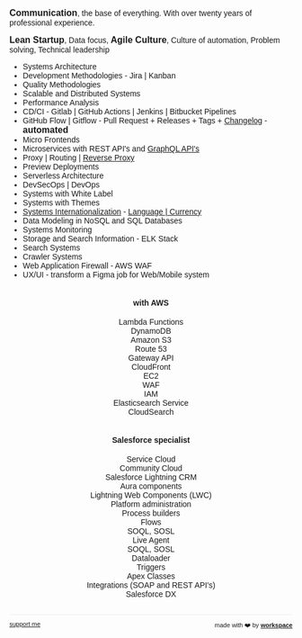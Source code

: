 <link href="https://fonts.googleapis.com/css?family=Montserrat&display=swap" rel="stylesheet">

<strong style="font-size:16px">Communication</strong>, the base of everything. With over twenty years of professional experience.

<strong style="font-size:16px">Lean Startup</strong>, Data focus, <strong style="font-size:16px">Agile Culture</strong>, Culture of automation, Problem solving, Technical leadership

- Systems Architecture
- Development Methodologies - Jira &#124; Kanban
- Quality Methodologies
- Scalable and Distributed Systems
- Performance Analysis
- CD/CI - Gitlab &#124; GitHub Actions &#124; Jenkins &#124; Bitbucket Pipelines
- GitHub Flow &#124; Gitflow - Pull Request + Releases + Tags +  <a href="https://workspace.ciro-maciel.me/changelog" target="_blank">Changelog</a> - <strong style="font-size:16px">automated</strong>
- Micro Frontends
- Microservices with REST API's and <a href="https://workspace.ciro-maciel.me/g/t/" target="_blank">GraphQL API's</a>
- Proxy &#124; Routing &#124; <a href="https://proxy.ciro-maciel.me/" target="_blank">Reverse Proxy</a>
- Preview Deployments
- Serverless Architecture
- DevSecOps &#124; DevOps
- Systems with White Label
- Systems with Themes
- <a href="https://workspace.ciro-maciel.me?guide=%5B%0A%20%20%20%20%20%20%20%20%7B%0A%20%20%20%20%20%20%20%20%20%20element%3A%20'%23select-i18n'%2C%0A%20%20%20%20%20%20%20%20%20%20popover%3A%20%7B%0A%20%20%20%20%20%20%20%20%20%20%20%20title%3A%20'Internationalization%20and%20localization'%2C%0A%20%20%20%20%20%20%20%20%20%20%20%20description%3A%0A%20%20%20%20%20%20%20%20%20%20%20%20%20%20'%3Ca%20href%3D%22https%3A%2F%2Fen.wikipedia.org%2Fwiki%2FInternationalization_and_localization%22%20target%3D%22_blank%22%3Ei18n%3C%2Fa%3E%2C%20are%20means%20of%20adapting%20computer%20software%20to%20different%20languages%2C%20regional%20peculiarities%20and%20technical%20requirements%20of%20a%20target%20locale'%2C%0A%20%20%20%20%20%20%20%20%20%20%20%20position%3A%20'top'%2C%0A%20%20%20%20%20%20%20%20%20%20%7D%2C%0A%20%20%20%20%20%20%20%20%7D%2C%0A%20%20%20%20%20%20%5D" target="_blank">Systems Internationalization</a> - <a href="https://www.npmjs.com/package/@cm-workspace/locale" target="_blank">Language &#124; Currency</a>
- Data Modeling in NoSQL and SQL Databases
- Systems Monitoring
- Storage and Search Information - ELK Stack
- Search Systems
- Crawler Systems
- Web Application Firewall - AWS WAF
- UX/UI - transform a Figma job for Web/Mobile system

<div class="flex-row-container">
  <div class="flex-row-item">
    <h4>with AWS</h4>
    <ul>
      <li>
        Lambda Functions
      </li>
      <li>
        DynamoDB
      </li>
      <li>
        Amazon S3
      </li>
      <li>
       Route 53
      </li>
      <li>
       Gateway API
      </li>
      <li>
       CloudFront
      </li>
      <li>
       EC2
      </li>
      <li>
       WAF
      </li>
      <li>
       IAM
      </li>
      <li>
       Elasticsearch Service
      </li>
      <li>
       CloudSearch
      </li>
    </ul>
  </div>
  <div class="flex-row-item">
    <h4>Salesforce specialist</h4>
    <ul>
      <li>
        Service Cloud
      </li>
      <li>
        Community Cloud
      </li>
      <li>
        Salesforce Lightning CRM
      </li>
      <li>
        Aura components
      </li>
      <li>
        Lightning Web Components (LWC)
      </li>
      <li>
        Platform administration
      </li>
      <li>
        Process builders
      </li>
      <li>
        Flows
      </li>
      <li>
        SOQL, SOSL 
      </li>
      <li>
        Live Agent
      </li>
      <li>
        SOQL, SOSL 
      </li>
      <li>
        Dataloader
      </li>
      <li>
        Triggers
      </li>
      <li>
        Apex Classes
      </li>
      <li>
        Integrations (SOAP and REST API's)
      </li>
      <li>
        Salesforce DX
      </li>
    </ul>
  </div>
</div>


<!--
- create, maintain and feed Data Lake
- UX/UI
Expertise:

⦿ Salesforce skills: Service Cloud, Community Cloud, Salesforce Lightning CRM, Aura components, Lightning Web Components (LWC), Platform administration, Process builders, Flows, SOQL, Live Agent, Dataloader, Triggers, Apex Classes, SOQL, SOSL, Integrations (SOAP and REST API's), Salesforce DX. 

⦿ Web skills: React/Preact, Redux, TDD,  JavaScript com ES6/ES7, ExpressJS/Restify, PWA, BabelJS, Yarn/NPM, Gulp/Grunt, HTML5, CSS3, Layout Responsivo, Cross-Browser Compatibility, Webpack, Styled Components, SSR, Optimize Front-End Performance.

⦿ Back skills: Node.JS, REST API, GraphQL, NestJS.

⦿ Cloud skills: in AWS - Lambda Functions, DynamoDB. Amazon S3, Route 53, Gateway API, CloudFront, EC2, WAF, IAM, Elasticsearch Service, CloudSearch.

⦿ Teamwork: Scrum, Kanban, Lean principles and Agile methodologies.
⦿ Process: Git/GitHub/BitBucket/GitLab, Pull Request, Merges, Rebase, CI/CD - Jenkins/Github Actions/GitLab CI/CD.
-->

<!--
- https://www.youtube.com/watch?v=sIZOdIr_HbY
- https://www.youtube.com/watch?v=ufSIGVs9X_8
- https://www.youtube.com/watch?v=APICqUV1PzU
- https://www.youtube.com/watch?v=BT7novtdAgI
- https://github.com/module-federation/module-federation-examples
- https://semantic-release.gitbook.io/semantic-release/
- https://significa.co/blog/deploy-previews-aws
- https://aws.amazon.com/pt/blogs/compute/implementing-default-directory-indexes-in-amazon-s3-backed-amazon-cloudfront-origins-using-lambdaedge/
- https://aws.amazon.com/pt/solutions/implementations/data-lake-solution/
- https://pt.slideshare.net/AmazonWebServicesLATAM/construindo-um-data-lake-na-aws-62826647
-->


<hr />


<div style="text-align: left; float: left;">
 <a href="https://www.patreon.com/ciro_maciel" style="font-size: 11px" target="_blank">
   support me
 </a>
</div>



<div style="text-align: right; float: right;">
 <span style="font-size: 11px"> made with ❤️ by </span>
 <a href="http://workspace.ciro-maciel.me" style="font-size: 11px" target="_blank">
   <strong style="font-size: 11px">workspace</strong>
 </a>
</div>

<style>
 * {
    font-family: 'Montserrat', sans-serif !important;
     font-size: 14px;
  }
 h1 {
    font-size: 23px; 
 }
 h1 a{
    display: none;
 }
 h1:after {
  content: 'Software engineer';
 }
 .container-lg{
  max-width: 900px
 }
 hr {
  height: 0px !important;
  border-bottom: 1px solid #eaecef !important;
  margin-bottom: 10px !important;
 }
 .flex-row-container {
    display: flex;
    flex-wrap: wrap;
    align-items: center;
    justify-content: center;
    align-items: stretch;
}
.flex-row-container > .flex-row-item {
    flex: 1 1 50%; /*grow | shrink | basis */
    min-width: 250px;
    padding: 0 10px;
}
.flex-row-container > .flex-row-item {
  text-align: center;
 }
.flex-row-container > .flex-row-item > ul {
  padding-left: 0px;
 }
.flex-row-container > .flex-row-item > ul > li {
  text-align: center;
  list-style: none;
 }

</style>
